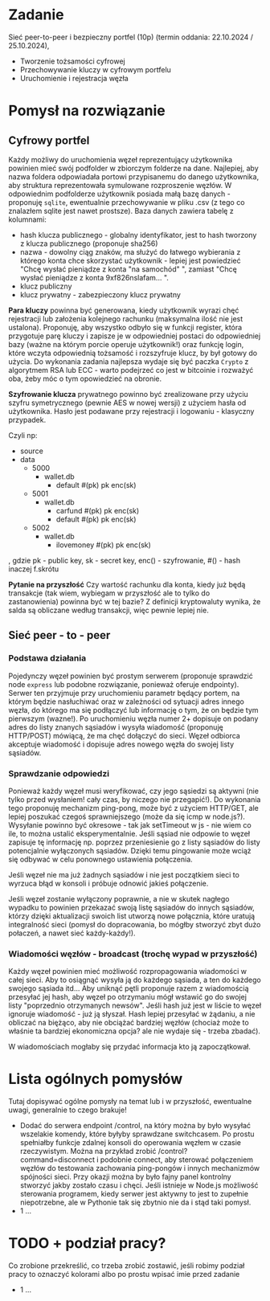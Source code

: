 # Zadanie
Sieć peer-to-peer i bezpieczny portfel (10p) (termin oddania: 22.10.2024 / 25.10.2024),
 * Tworzenie tożsamości cyfrowej
 * Przechowywanie kluczy w cyfrowym portfelu
 * Uruchomienie i rejestracja węzła

# Pomysł na rozwiązanie

## Cyfrowy portfel

Każdy możliwy do uruchomienia węzeł reprezentujący użytkownika powinien mieć swój podfolder w zbiorczym folderze na dane. Najlepiej, aby nazwa foldera odpowiadała portowi przypisanemu do danego użytkownika, aby struktura reprezentowała symulowane rozproszenie węzłów. W odpowiednim podfolderze użytkownik posiada małą bazę danych - proponuję `sqlite`, ewentualnie przechowywanie w pliku .csv (z tego co znalazłem sqlite jest nawet prostsze). Baza danych zawiera tabelę z kolumnami:
* hash klucza publicznego - globalny identyfikator, jest to hash tworzony z klucza publicznego (proponuje sha256)
* nazwa - dowolny ciąg znaków, ma służyć do łatwego wybierania z którego konta chce skorzystać użytkownik - lepiej jest powiedzieć "Chcę wysłać pieniądze z konta "na samochód" ", zamiast "Chcę wysłać pieniądze z konta 9xf826nslafam... ".
* klucz publiczny
* klucz prywatny - zabezpieczony klucz prywatny

**Para kluczy** powinna być generowana, kiedy użytkownik wyrazi chęć rejestracji lub założenia kolejnego rachunku (maksymalna ilość nie jest ustalona). Proponuję, aby wszystko odbyło się w funkcji register, która przygotuje parę kluczy i zapisze je w odpowiedniej postaci do odpowiedniej bazy (ważne na którym porcie operuje użytkownik!) oraz funkcję login, które wczyta odpowiednią tożsamość i rozszyfruje klucz, by był gotowy do użycia. Do wykonania zadania najlepsza wydaje się być paczka `Crypto` z algorytmem RSA lub ECC - warto podejrzeć co jest w bitcoinie i rozważyć oba, żeby móc o tym opowiedzieć na obronie.

**Szyfrowanie klucza** prywatnego powinno być zrealizowane przy użyciu szyfru symetrycznego (pewnie AES w nowej wersji) z użyciem hasła od użytkownika. Hasło jest podawane przy rejestracji i logowaniu - klasyczny przypadek. 

Czyli np:
* source
* data
    * 5000
        * wallet.db 
            * default #(pk) pk enc(sk)
    * 5001
        * wallet.db
            * carfund #(pk) pk enc(sk)
            * default #(pk) pk enc(sk)
    * 5002
        * wallet.db
            * ilovemoney #(pk) pk enc(sk)
        
, gdzie pk - public key, sk - secret key, enc() - szyfrowanie, #() - hash inaczej f.skrótu

**Pytanie na przyszłość**
Czy wartość rachunku dla konta, kiedy już będą transakcje (tak wiem, wybiegam w przyszłość ale to tylko do zastanowienia) powinna być w tej bazie? Z definicji kryptowaluty wynika, że salda są obliczane według transakcji, więc pewnie lepiej nie.

## Sieć peer - to - peer

### Podstawa działania

Pojedynczy węzeł powinien być prostym serwerem (proponuje sprawdzić node `express` lub podobne rozwiązanie, ponieważ oferuje endpointy). Serwer ten przyjmuje przy uruchomieniu parametr będący portem, na którym będzie nasłuchiwać oraz w zależności od sytuacji adres innego węzła, do którego ma się podłączyć lub informację o tym, że on będzie tym pierwszym (wazne!). Po uruchomieniu węzła numer 2+ dopisuje on podany adres do listy znanych sąsiadów i wysyła wiadomość (proponuję HTTP/POST) mówiącą, że ma chęć dołączyć do sieci. Węzeł odbiorca akceptuje wiadomość i dopisuje adres nowego węzła do swojej listy sąsiadów. 

### Sprawdzanie odpowiedzi

Ponieważ każdy węzeł musi weryfikować, czy jego sąsiedzi są aktywni (nie tylko przed wysłaniem! cały czas, by niczego nie przegapić!). Do wykonania tego proponuję mechanizm ping-pong, może być z użyciem HTTP/GET, ale lepiej poszukać czegoś sprawniejszego (może da się icmp w node.js?). Wysyłanie powinno być okresowe - tak jak setTimeout w js - nie wiem co ile, to można ustalić eksperymentalnie. Jeśli sąsiad nie odpowie to węzeł zapisuje tę informację np. poprzez przeniesienie go z listy sąsiadów do listy potencjalnie wyłączonych sąsiadów. Dzięki temu pingowanie może wciąż się odbywać w celu ponownego ustawienia połączenia. 

Jeśli węzeł nie ma już żadnych sąsiadów i nie jest początkiem sieci to wyrzuca błąd w konsoli i próbuje odnowić jakieś połączenie.

Jeśli węzeł zostanie wyłączony poprawnie, a nie w skutek nagłego wypadku to powinien przekazać swoją listę sąsiadów do innych sąsiadów, którzy dzięki aktualizacji swoich list utworzą nowe połącznia, które uratują integralność sieci (pomysł do dopracowania, bo mógłby stworzyć zbyt dużo połaczeń, a nawet sieć każdy-każdy!).


### Wiadomości węzłów - broadcast (trochę wypad w przyszłość)

Każdy węzeł powinien mieć możliwość rozpropagowania wiadomości w całej sieci. Aby to osiągnąć wysyła ją do każdego sąsiada, a ten do każdego swojego sąsiada itd... Aby uniknąć pętli proponuje razem z wiadomością przesyłać jej hash, aby węzeł po otrzymaniu mógł wstawić go do swojej listy "poprzednio otrzymanych newsów". Jeśli hash już jest w liście to węzeł ignoruje wiadomość - już ją słyszał. Hash lepiej przesyłać w żądaniu, a nie obliczać na biężąco, aby nie obciążać bardziej węzłów (chociaż może to właśnie ta bardziej ekonomiczna opcja? ale nie wydaje się - trzeba zbadać).

W wiadomościach mogłaby się przydać informacja kto ją zapoczątkował.

# Lista ogólnych pomysłów
Tutaj dopisywać ogólne pomysły na temat lub i w przyszłość, ewentualne uwagi, generalnie to czego brakuje!

* Dodać do serwera endpoint /control, na który można by było wysyłać wszelakie komendy, które byłyby sprawdzane switchcasem. Po prostu spełniałby funkcje zdalnej konsoli do operowania węzłem w czasie rzeczywistym. Można na przykład zrobić /control?command=disconnect i podobnie connect, aby sterować połączeniem węzłów do testowania zachowania ping-pongów i innych mechanizmów spójności sieci. Przy okazji można by było fajny panel kontrolny stworzyć jakby zostało czasu i chęci. Jeśli istnieje w Node.js możliwość sterowania programem, kiedy serwer jest aktywny to jest to zupełnie niepotrzebne, ale w Pythonie tak się zbytnio nie da i stąd taki pomysł.
* 1
...
# TODO + podział pracy?
Co zrobione przekreślić, co trzeba zrobić zostawić, jeśli robimy podział pracy to oznaczyć kolorami albo po prostu wpisać imie przed zadanie

* 1
...






